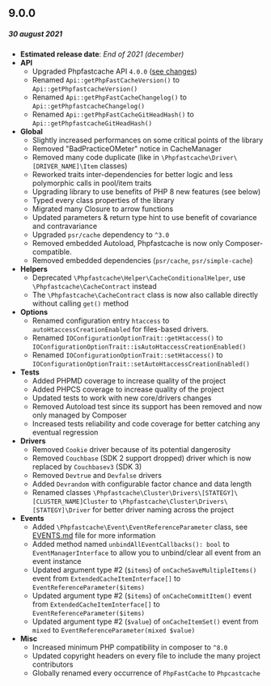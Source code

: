 ## 9.0.0
##### 30 august 2021
- __Estimated release date__: _End of 2021 (december)_
- __API__
  - Upgraded Phpfastcache API `4.0.0` ([see changes](CHANGELOG_API.md))
  - Renamed `Api::getPhpFastCacheVersion()` to `Api::getPhpfastcacheVersion()`
  - Renamed `Api::getPhpFastCacheChangelog()` to `Api::getPhpfastcacheChangelog()`
  - Renamed `Api::getPhpFastCacheGitHeadHash()` to `Api::getPhpfastcacheGitHeadHash()`
- __Global__
  - Slightly increased performances on some critical points of the library
  - Removed "BadPracticeOMeter" notice in CacheManager
  - Removed many code duplicate (like in `\Phpfastcache\Driver\[DRIVER_NAME]\Item` classes)
  - Reworked traits inter-dependencies for better logic and less polymorphic calls in pool/item traits
  - Upgrading library to use benefits of PHP 8 new features (see below)
  - Typed every class properties of the library
  - Migrated many Closure to arrow functions
  - Updated parameters & return type hint to use benefit of covariance and contravariance
  - Upgraded `psr/cache` dependency to `^3.0`
  - Removed embedded Autoload, Phpfastcache is now only Composer-compatible.
  - Removed embedded dependencies (`psr/cache`, `psr/simple-cache`)
- __Helpers__
  - Deprecated `\Phpfastcache\Helper\CacheConditionalHelper`, use `\Phpfastcache\CacheContract` instead
  - The `\Phpfastcache\CacheContract` class is now also callable directly without calling `get()` method
- __Options__
  - Renamed configuration entry `htaccess` to `autoHtaccessCreationEnabled` for files-based drivers.
  - Renamed `IOConfigurationOptionTrait::getHtaccess()` to `IOConfigurationOptionTrait::isAutoHtaccessCreationEnabled()`
  - Renamed `IOConfigurationOptionTrait::setHtaccess()` to `IOConfigurationOptionTrait::setAutoHtaccessCreationEnabled()`
- __Tests__
  - Added PHPMD coverage to increase quality of the project
  - Added PHPCS coverage to increase quality of the project
  - Updated tests to work with new core/drivers changes
  - Removed Autoload test since its support has been removed and now only managed by Composer
  - Increased tests reliability and code coverage for better catching any eventual regression 
- __Drivers__
  - Removed `Cookie` driver because of its potential dangerosity
  - Removed `Couchbase` (SDK 2 support dropped) driver which is now replaced by `Couchbasev3` (SDK 3)
  - Removed `Devtrue` and `Devfalse` drivers
  - Added `Devrandom` with configurable factor chance and data length
  - Renamed classes `\Phpfastcache\Cluster\Drivers\[STATEGY]\[CLUSTER_NAME]Cluster` to `\Phpfastcache\Cluster\Drivers\[STATEGY]\Driver` for better driver naming across the project
- __Events__
  - Added `\Phpfastcache\Event\EventReferenceParameter` class, see [EVENTS.md](./docs/EVENTS.md) file for more information
  - Added method named `unbindAllEventCallbacks(): bool` to `EventManagerInterface` to allow you to unbind/clear all event from an event instance
  - Updated argument type #2 (`$items`) of `onCacheSaveMultipleItems()` event from `ExtendedCacheItemInterface[]` to `EventReferenceParameter($items)`
  - Updated argument type #2 (`$items`) of `onCacheCommitItem()` event from `ExtendedCacheItemInterface[]` to `EventReferenceParameter($items)`
  - Updated argument type #2 (`$value`) of `onCacheItemSet()` event from `mixed` to `EventReferenceParameter(mixed $value)`
- __Misc__
  - Increased minimum PHP compatibility in composer to `^8.0`
  - Updated copyright headers on every file to include the many project contributors
  - Globally renamed every occurrence of `PhpFastCache` to `Phpcastcache`
